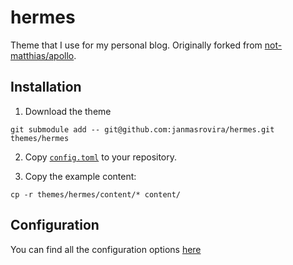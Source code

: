 # hermes
Theme that I use for my personal blog. Originally forked from
[not-matthias/apollo](https://github.com/not-matthias/apollo).

## Installation
1. Download the theme
```
git submodule add -- git@github.com:janmasrovira/hermes.git themes/hermes
```

2. Copy [`config.toml`](./config.toml) to your repository.

3. Copy the example content:
```
cp -r themes/hermes/content/* content/
```

## Configuration
You can find all the configuration options [here](./content/posts/configuration.md)
